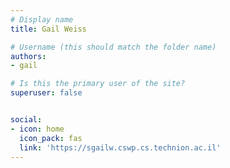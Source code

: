 ```yaml
---
# Display name
title: Gail Weiss

# Username (this should match the folder name)
authors:
- gail

# Is this the primary user of the site?
superuser: false


social:
- icon: home
  icon_pack: fas
  link: 'https://sgailw.cswp.cs.technion.ac.il'
---
```

